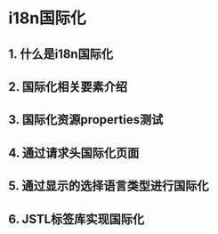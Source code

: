 # i18n国际化

## 1. 什么是i18n国际化



## 2. 国际化相关要素介绍



## 3. 国际化资源properties测试



## 4. 通过请求头国际化页面



## 5. 通过显示的选择语言类型进行国际化



## 6. JSTL标签库实现国际化


